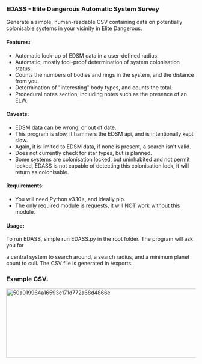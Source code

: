 ### EDASS - Elite Dangerous Automatic System Survey



Generate a simple, human-readable CSV containing data on potentially colonisable systems in your vicinity in Elite Dangerous.



#### Features:

* Automatic look-up of EDSM data in a user-defined radius.
* Automatic, mostly fool-proof determination of system colonisation status.
* Counts the numbers of bodies and rings in the system, and the distance from you.
* Determination of "interesting" body types, and counts the total.
* Procedural notes section, including notes such as the presence of an ELW.



#### Caveats:

* EDSM data can be wrong, or out of date.
* This program is slow, it hammers the EDSM api, and is intentionally kept slow.
* Again, it is limited to EDSM data, if none is present, a search isn't valid.
* Does not currently check for star types, but is planned.
* Some systems are colonisation locked, but uninhabited and not permit locked, EDASS is not capable of detecting this colonisation lock, it will return as colonisable.



#### Requirements:

* You will need Python v3.10+, and ideally pip.
* The only required module is requests, it will NOT work without this module.



#### Usage:

To run EDASS, simple run EDASS.py in the root folder. The program will ask you for

a central system to search around, a search radius, and a minimum planet count to cull. The CSV file is generated in /exports.

### Example CSV:

<img width="935" height="184" alt="50a019964a16593c171d772a68d4866e" src="https://github.com/user-attachments/assets/202fe3d8-1445-4349-91c8-52488af691e2" />

